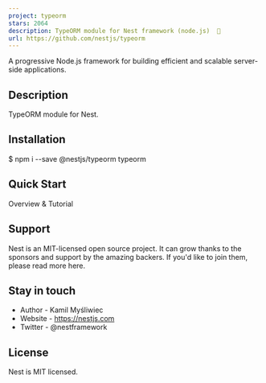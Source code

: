 ```yaml
---
project: typeorm
stars: 2064
description: TypeORM module for Nest framework (node.js)  🍇
url: https://github.com/nestjs/typeorm
---
```


A progressive Node.js framework for building efficient and scalable server-side applications.

Description
-----------

TypeORM module for Nest.

Installation
------------

$ npm i --save @nestjs/typeorm typeorm

Quick Start
-----------

Overview & Tutorial

Support
-------

Nest is an MIT-licensed open source project. It can grow thanks to the sponsors and support by the amazing backers. If you'd like to join them, please read more here.

Stay in touch
-------------

-   Author - Kamil Myśliwiec
-   Website - https://nestjs.com
-   Twitter - @nestframework

License
-------

Nest is MIT licensed.
